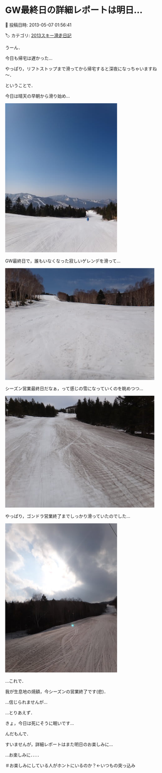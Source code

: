 # GW最終日の詳細レポートは明日…

📅 投稿日時: 2013-05-07 01:56:41

🏷️ カテゴリ: [2013スキー滑走日記](c91dbe557f9a69230b1600e48622fdd61.md)

うーん．


今日も帰宅は遅かった…


やっぱり，リフトストップまで滑ってから帰宅すると深夜になっちゃいますね～．





ということで．


今日は晴天の早朝から滑り始め…




![0192605f73843fff7e4e9a78b08f65d8.jpg](images/0192605f73843fff7e4e9a78b08f65d8.jpg)







GW最終日で，誰もいなくなった寂しいゲレンデを滑って…




![88c45e929f52f572d61efe65a86f83e8.jpg](images/88c45e929f52f572d61efe65a86f83e8.jpg)







シーズン営業最終日だなぁ，って感じの雪になっていくのを眺めつつ…




![624bd2771383a1a6ee3189f6a4205a9d.jpg](images/624bd2771383a1a6ee3189f6a4205a9d.jpg)







やっぱり，ゴンドラ営業終了までしっかり滑っていたのでした…




![721195127a6b055888ba680221fe60c4.jpg](images/721195127a6b055888ba680221fe60c4.jpg)







…これで．


我が生息地の焼額，今シーズンの営業終了です(悲)．


…信じられませんが…





…とりあえず．


きょ，今日は死にそうに眠いです…


んだもんで．


すいませんが，詳細レポートはまた明日のお楽しみに…


…お楽しみに．．．．


＃お楽しみにしている人がホントにいるのか？←いつもの突っ込み
